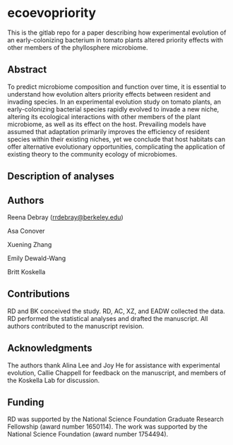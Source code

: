 # ecoevopriority
This is the gitlab repo for a paper describing how experimental evolution of an early-colonizing bacterium in tomato plants altered priority effects with other members of the phyllosphere microbiome.

## Abstract
To predict microbiome composition and function over time, it is essential to understand how evolution alters priority effects between resident and invading species. In an experimental evolution study on tomato plants, an early-colonizing bacterial species rapidly evolved to invade a new niche, altering its ecological interactions with other members of the plant microbiome, as well as its effect on the host. Prevailing models have assumed that adaptation primarily improves the efficiency of resident species within their existing niches, yet we conclude that host habitats can offer alternative evolutionary opportunities, complicating the application of existing theory to the community ecology of microbiomes.

## Description of analyses


## Authors
Reena Debray (rrdebray@berkeley.edu)

Asa Conover

Xuening Zhang

Emily Dewald-Wang

Britt Koskella


## Contributions
RD and BK conceived the study. RD, AC, XZ, and EADW collected the data. RD performed the statistical analyses and drafted the manuscript. All authors contributed to the manuscript revision.

## Acknowledgments
The authors thank Alina Lee and Joy He for assistance with experimental evolution, Callie Chappell for feedback on the manuscript, and members of the Koskella Lab for discussion.

## Funding
RD was supported by the National Science Foundation Graduate Research Fellowship (award number 1650114). The work was supported by the National Science Foundation (award number 1754494).
